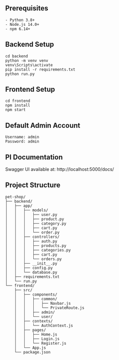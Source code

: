 ## Prerequisites
    - Python 3.8+
    - Node.js 14.0+
    - npm 6.14+

## Backend Setup
    cd backend
    python -m venv venv
    venv\Scripts\activate
    pip install -r requirements.txt
    python run.py

## Frontend Setup
    cd frontend
    npm install
    npm start

## Default Admin Account
    Username: admin
    Password: admin

## PI Documentation
Swagger UI available at: http://localhost:5000/docs/

## Project Structure
    pet-shop/
    ├── backend/
    │   ├── app/
    │   │   ├── models/
    │   │   │   ├── user.py
    │   │   │   ├── product.py
    │   │   │   ├── category.py
    │   │   │   ├── cart.py
    │   │   │   └── order.py
    │   │   ├── controllers/
    │   │   │   ├── auth.py
    │   │   │   ├── products.py
    │   │   │   ├── categories.py
    │   │   │   ├── cart.py
    │   │   │   └── orders.py
    │   │   ├── __init__.py
    │   │   ├── config.py
    │   │   └── database.py
    │   ├── requirements.txt
    │   └── run.py
    └── frontend/
        ├── src/
        │   ├── components/
        │   │   ├── common/
        │   │   │   ├── Navbar.js
        │   │   │   └── PrivateRoute.js
        │   │   ├── admin/
        │   │   └── user/
        │   ├── contexts/
        │   │   └── AuthContext.js
        │   ├── pages/
        │   │   ├── Home.js
        │   │   ├── Login.js
        │   │   └── Register.js
        │   └── App.js
        └── package.json